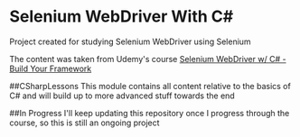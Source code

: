 # Selenium WebDriver With C#

Project created for studying Selenium WebDriver using Selenium

The content was taken from Udemy's course [Selenium WebDriver w/ C# - Build Your Framework](https://www.udemy.com/selenium-with-c/)

##CSharpLessons
This module contains all content relative to the basics of C# and will build up to more advanced stuff towards the end

##In Progress
I'll keep updating this repository once I progress through the course, so this is still an ongoing project
